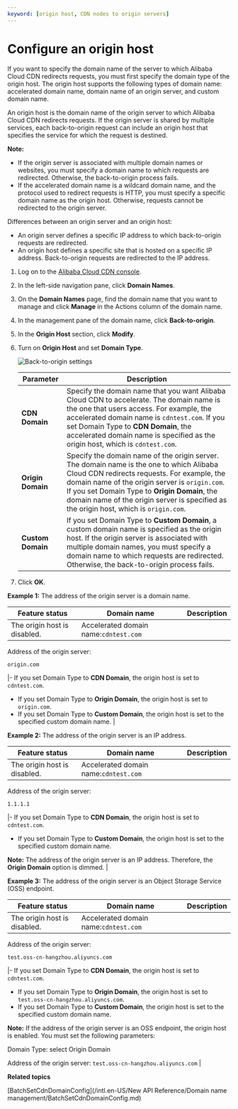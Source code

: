 ```yaml
---
keyword: [origin host, CDN nodes to origin servers]
---
```


# Configure an origin host

If you want to specify the domain name of the server to which Alibaba Cloud CDN redirects requests, you must first specify the domain type of the origin host. The origin host supports the following types of domain name: accelerated domain name, domain name of an origin server, and custom domain name.

An origin host is the domain name of the origin server to which Alibaba Cloud CDN redirects requests. If the origin server is shared by multiple services, each back-to-origin request can include an origin host that specifies the service for which the request is destined.

**Note:**

-   If the origin server is associated with multiple domain names or websites, you must specify a domain name to which requests are redirected. Otherwise, the back-to-origin process fails.
-   If the accelerated domain name is a wildcard domain name, and the protocol used to redirect requests is HTTP, you must specify a specific domain name as the origin host. Otherwise, requests cannot be redirected to the origin server.

Differences between an origin server and an origin host:

-   An origin server defines a specific IP address to which back-to-origin requests are redirected.
-   An origin host defines a specific site that is hosted on a specific IP address. Back-to-origin requests are redirected to the IP address.

1.  Log on to the [Alibaba Cloud CDN console](https://cdn.console.aliyun.com).

2.  In the left-side navigation pane, click **Domain Names**.

3.  On the **Domain Names** page, find the domain name that you want to manage and click **Manage** in the Actions column of the domain name.

4.  In the management pane of the domain name, click **Back-to-origin**.

5.  In the **Origin Host** section, click **Modify**.

6.  Turn on **Origin Host** and set **Domain Type**.

    ![Back-to-origin settings](https://static-aliyun-doc.oss-accelerate.aliyuncs.com/assets/img/en-US/5699197061/p64119.png)

    |Parameter|Description|
    |---------|-----------|
    |**CDN Domain**|Specify the domain name that you want Alibaba Cloud CDN to accelerate. The domain name is the one that users access. For example, the accelerated domain name is `cdntest.com`. If you set Domain Type to **CDN Domain**, the accelerated domain name is specified as the origin host, which is `cdntest.com`. |
    |**Origin Domain**|Specify the domain name of the origin server. The domain name is the one to which Alibaba Cloud CDN redirects requests. For example, the domain name of the origin server is `origin.com`. If you set Domain Type to **Origin Domain**, the domain name of the origin server is specified as the origin host, which is `origin.com`. |
    |**Custom Domain**|If you set Domain Type to **Custom Domain**, a custom domain name is specified as the origin host. If the origin server is associated with multiple domain names, you must specify a domain name to which requests are redirected. Otherwise, the back-to-origin process fails. |

7.  Click **OK**.


**Example 1:** The address of the origin server is a domain name.

|Feature status|Domain name|Description|
|--------------|-----------|-----------|
|The origin host is disabled.|Accelerated domain name:`cdntest.com`

Address of the origin server:

`origin.com`

|-   If you set Domain Type to **CDN Domain**, the origin host is set to `cdntest.com`.
-   If you set Domain Type to **Origin Domain**, the origin host is set to `origin.com`.
-   If you set Domain Type to **Custom Domain**, the origin host is set to the specified custom domain name. |

**Example 2:** The address of the origin server is an IP address.

|Feature status|Domain name|Description|
|--------------|-----------|-----------|
|The origin host is disabled.|Accelerated domain name:`cdntest.com`

Address of the origin server:

`1.1.1.1`

|-   If you set Domain Type to **CDN Domain**, the origin host is set to `cdntest.com`.
-   If you set Domain Type to **Custom Domain**, the origin host is set to the specified custom domain name.

**Note:** The address of the origin server is an IP address. Therefore, the **Origin Domain** option is dimmed. |

**Example 3:** The address of the origin server is an Object Storage Service \(OSS\) endpoint.

|Feature status|Domain name|Description|
|--------------|-----------|-----------|
|The origin host is disabled.|Accelerated domain name:`cdntest.com`

Address of the origin server:

`test.oss-cn-hangzhou.aliyuncs.com`

|-   If you set Domain Type to **CDN Domain**, the origin host is set to `cdntest.com`.
-   If you set Domain Type to **Origin Domain**, the origin host is set to `test.oss-cn-hangzhou.aliyuncs.com`.
-   If you set Domain Type to **Custom Domain**, the origin host is set to the specified custom domain name.

**Note:** If the address of the origin server is an OSS endpoint, the origin host is enabled. You must set the following parameters:

Domain Type: select Origin Domain

Address of the origin server: `test.oss-cn-hangzhou.aliyuncs.com` |

**Related topics**  


[BatchSetCdnDomainConfig](/intl.en-US/New API Reference/Domain name management/BatchSetCdnDomainConfig.md)

